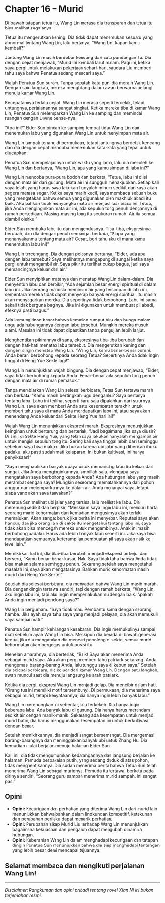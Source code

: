 # Chapter 16 – Murid

Di bawah tatapan tetua itu, Wang Lin merasa dia transparan dan tetua itu bisa melihat segalanya.

Tetua itu mengerutkan kening. Dia tidak dapat menemukan sesuatu yang abnormal tentang Wang Lin, lalu bertanya, “Wang Lin, kapan kamu kembali?”

Jantung Wang Lin masih berdebar kencang dari satu pandangan itu. Dia dengan cepat menjawab, “Murid ini kembali larut malam. Pagi ini, ketika saya pergi untuk melakukan pekerjaan sehari-hari, saudara Liu memberi tahu saya bahwa Penatua sedang mencari saya.”

Wajah Penatua Sun suram. Tanpa sepatah kata pun, dia meraih Wang Lin. Dengan satu langkah, mereka menghilang dalam awan berwarna pelangi menuju kamar Wang Lin.

Kecepatannya terlalu cepat. Wang Lin merasa seperti tercekik, tetapi untungnya, perjalanannya sangat singkat. Ketika mereka tiba di kamar Wang Lin, Penatua Sun melemparkan Wang Lin ke samping dan memindai ruangan dengan Divine Sense-nya.

“Apa ini?” Elder Sun pindah ke samping tempat tidur Wang Lin dan menemukan labu yang digunakan Wang Lin untuk menyimpan mata air.

Wang Lin tampak tenang di permukaan, tetapi jantungnya berdetak kencang dan dia dengan cepat mencoba menemukan kata-kata yang tepat untuk diucapkan.

Penatua Sun mempelajarinya untuk waktu yang lama, lalu dia menoleh ke Wang Lin dan bertanya, “Wang Lin, apa yang kamu simpan di labu ini?”

Wang Lin mencoba pura-pura bodoh dan berkata, “Tetua, labu ini diisi dengan mata air dari gunung. Mata air ini sungguh menakjubkan. Setiap kali saya lelah, yang harus saya lakukan hanyalah minum sedikit dan saya akan segera merasa segar. Ketika saya masih kecil, saya membaca sebuah buku yang mengatakan bahwa semua yang digunakan oleh makhluk abadi itu baik. Aku bahkan tidak menyangka mata air menjadi luar biasa ini. Tetua, jika Anda menginginkan mata air ini, ada sepuluh tong penuh dengannya di rumah persediaan. Masing-masing tong itu seukuran rumah. Air itu semua diambil olehku.”

Elder Sun membuka labu itu dan mengendusnya. Tiba-tiba, ekspresinya berubah, dan dia dengan penuh semangat berkata, “Siapa yang menanyakanmu tentang mata air? Cepat, beri tahu aku di mana kamu menemukan labu ini!”

Wang Lin tercengang. Dia dengan polosnya bertanya, “Elder, ada apa dengan labu tersebut? Saya melihatnya mengapung di sungai ketika saya pergi untuk mengambil air. Saya pikir itu terlihat cukup bagus, jadi saya memancingnya keluar dari air.”

Elder Sun menyipitkan matanya dan menatap Wang Lin dalam-dalam. Dia menyentuh labu dan berpikir, “Ada sejumlah besar energi spiritual di dalam labu ini. Jika seorang manusia meminum air yang tersimpan di labu ini, sementara mereka tidak dapat menyerap banyak energi spiritual, itu masih akan menyegarkan mereka. Dia sepertinya tidak berbohong. Labu ini sama sekali tidak berguna baginya. Jika ini digunakan untuk membuat pil abadi, efeknya pasti bagus.”

Ada kemungkinan besar bahwa kematian rumput biru dan bunga malam ungu ada hubungannya dengan labu tersebut. Mungkin mereka musuh alami. Masalah ini tidak dapat dipastikan tanpa pengujian lebih lanjut.

Menghentikan pikirannya di sana, ekspresinya tiba-tiba berubah dan dengan hati-hati menatap labu tersebut. Dia mengerutkan kening dan dengan dingin menatap Wang Lin. “Wang Lin, kamu benar-benar berani. Anda berani berbohong kepada seorang Tetua? Sepertinya Anda tidak ingin tinggal di Heng Yue Sekte lagi!”

Wang Lin menunjukkan wajah bingung. Dia dengan cepat menjawab, “Elder, saya tidak berbohong kepada Anda. Benar-benar ada sepuluh tong penuh dengan mata air di rumah pemasok.”

Tanpa membiarkan Wang Lin selesai berbicara, Tetua Sun tertawa marah dan berkata. “Kamu masih bertingkah lugu denganku? Saya bertanya tentang labu. Labu ini terlihat seperti baru saja dipatahkan dari sulurnya. Wang Lin, saya akan memberi Anda satu kesempatan terakhir untuk memberi tahu saya di mana Anda mendapatkan labu ini, atau saya akan menendang Anda keluar dari Sekte Heng Yue hari ini!”

Wajah Wang Lin menunjukkan ekspresi marah. Ekspresinya menunjukkan keinginan untuk bertarung dan berteriak, “Jadi bagaimana jika saya diusir? Di sini, di Sekte Heng Yue, yang telah saya lakukan hanyalah mengambil air untuk mengisi sepuluh tong itu. Sering kali saya tinggal lebih dari seminggu sebelum saya bisa makan. Jika bukan karena ubi jalar yang diberikan ibuku padaku, aku pasti sudah mati kelaparan. Ini bukan kultivasi, ini hanya penyiksaan!”

“Saya menghabiskan banyak upaya untuk memancing labu itu keluar dari sungai. Jika Anda menginginkannya, ambillah saja. Mengapa saya mengatakan saya berbohong kepada Anda? Apa hubungan labu yang masih merambat dengan saya? Mungkin seseorang mematahkannya dari pohon anggur dan melemparkannya ke dalam air. Anda menanyai saya, tetapi siapa yang akan saya tanyakan?”

Penatua Sun melihat ubi jalar yang tersisa, lalu melihat ke labu. Dia merenung sedikit dan berpikir, “Meskipun saya ingin labu ini, mencuri harta seorang murid kehormatan dan kemudian mengusirnya akan terlalu memalukan. Akan sangat buruk jika berita ini menyebar. Reputasi saya akan hancur, dan jika orang lain di sekte itu mengetahui tentang labu ini, saya tidak akan bisa mencegah mereka untuk mengambilnya. Anak ini masih berbohong padaku. Harus ada lebih banyak labu seperti ini. Jika saya bisa mendapatkan semuanya, keterampilan pembuatan pil saya akan naik ke level lain.”

Memikirkan hal ini, dia tiba-tiba berubah menjadi ekspresi terkejut dan berseru, “Kamu benar-benar kasar, Nak. Saya tidak tahu bahwa Anda tidak bisa makan selama seminggu penuh. Sekarang setelah saya mengetahui masalah ini, saya akan mengatasinya. Bahkan murid kehormatan masih murid dari Heng Yue Sekte!”

Setelah dia selesai berbicara, dia menyadari bahwa Wang Lin masih marah. Dia dengan dingin tertawa sendiri, tapi dengan ramah berkata, “Wang Lin, aku ingin labu ini, tapi aku ingin memperlakukanmu dengan baik. Apakah Anda ingin menjadi penolong saya?”

Wang Lin bergumam. “Saya tidak mau. Pembantu sama dengan seorang hamba. Jika ayah saya tahu saya yang menjadi pelayan, dia akan memukuli saya sampai mati.”

Penatua Sun hampir kehilangan kesabaran. Dia ingin memukulinya sampai mati sebelum ayah Wang Lin bisa. Meskipun dia berada di bawah generasi kedua, jika dia mengatakan dia mencari penolong di sekte, semua murid kehormatan akan bergegas untuk posisi itu.

Menelan amarahnya, dia berteriak, “Baik! Saya akan menerima Anda sebagai murid saya. Aku akan pergi memberi tahu patriark sekarang. Anda mengemasi barang-barang Anda, lalu tunggu saya di kebun saya.” Setelah dia selesai berbicara, dia keluar dari kamar Wang Lin. Dengan satu langkah, awan muncul saat dia menuju langsung ke arah patriark.

Ketika dia pergi, ekspresi Wang Lin menjadi gelap. Dia mencibir dalam hati, “Orang tua ini memiliki motif tersembunyi. Di permukaan, dia menerima saya sebagai murid, tetapi kenyataannya, dia hanya ingin lebih banyak labu.”

Wang Lin merenungkan ini sebentar, lalu terkekeh. Dia hanya ingin beberapa labu. Ada banyak labu di gunung. Dia hanya harus merendam sedikit air dengan manik-manik. Sekarang ada kesempatan untuk menjadi murid batin, dia harus menggunakan kesempatan ini untuk berkultivasi dengan benar.

Setelah memikirkannya, dia menjadi sangat bersemangat. Dia mengemasi barang-barangnya dan meninggalkan banyak ubi untuk Zhang Hu. Dia kemudian mulai berjalan menuju halaman Elder Sun.

Kali ini, dia tidak mengumumkan kedatangannya dan langsung berjalan ke halaman. Pemuda berpakaian putih, yang sedang duduk di atas pohon, tidak menghentikannya. Dia sudah menerima berita bahwa Tetua Sun telah menerima Wang Lin sebagai muridnya. Pemuda itu tertawa, berkata pada dirinya sendiri, “Seorang guru sampah menerima murid sampah. Ini sangat pas.”

## Opini

- **Opini:** Kecurigaan dan perhatian yang diterima Wang Lin dari murid lain menunjukkan bahwa bahkan dalam lingkungan kompetitif, ketekunan dan perubahan perilaku dapat menarik perhatian.
- **Opini:** Perubahan sikap Murid Liu terhadap Wang Lin menunjukkan bagaimana kekuasaan dan pengaruh dapat mengubah dinamika hubungan.
- **Opini:** Keberanian Wang Lin dalam menghadapi kecurigaan dan tatapan dingin Penatua Sun menunjukkan bahwa dia siap menghadapi tantangan yang lebih besar demi mencapai tujuannya.

## Selamat membaca dan mengikuti perjalanan Wang Lin!

---

_Disclaimer: Rangkuman dan opini pribadi tentang novel Xian Ni ini bukan terjemahan resmi._